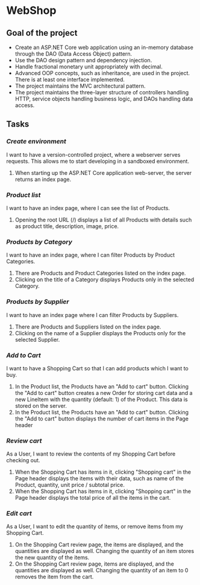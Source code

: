 # WebShop

## Goal of the project

* Create an ASP.NET Core web application using an in-memory database through the DAO (Data Access Object) pattern.
* Use the DAO design pattern and dependency injection.
* Handle fractional monetary unit appropriately with decimal.
* Advanced OOP concepts, such as inheritance, are used in the project. There is at least one interface implemented.
* The project maintains the MVC architectural pattern.
* The project maintains the three-layer structure of controllers handling HTTP, service objects handling business logic, and DAOs handling data access.

## Tasks

### *Create environment*

I want to have a version-controlled project, where a webserver serves requests. This allows me to start developing in a sandboxed environment.

1. When starting up the ASP.NET Core application web-server, the server returns an index page.

### *Product list*

I want to have an index page, where I can see the list of Products.

1. Opening the root URL (/) displays a list of all Products with details such as product title, description, image, price.

### *Products by Category*

I want to have an index page, where I can filter Products by Product Categories.

1. There are Products and Product Categories listed on the index page.
2. Clicking on the title of a Category displays Products only in the selected Category.

### *Products by Supplier*

I want to have an index page where I can filter Products by Suppliers.

1. There are Products and Suppliers listed on the index page.
2. Clicking on the name of a Supplier displays the Products only for the selected Supplier.

### *Add to Cart*

I want to have a Shopping Cart so that I can add products which I want to buy.

1. In the Product list, the Products have an "Add to cart" button. Clicking the "Add to cart" button creates a new Order for storing cart data and a new LineItem with the quantity (default: 1) of the Product. This data is stored on the server.
2. In the Product list, the Products have an "Add to cart" button. Clicking the "Add to cart" button displays the number of cart items in the Page header

### *Review cart*

As a User, I want to review the contents of my Shopping Cart before checking out.

1. When the Shopping Cart has items in it, clicking "Shopping cart" in the Page header displays the items with their data, such as name of the Product, quantity, unit price / subtotal price.
2. When the Shopping Cart has items in it, clicking "Shopping cart" in the Page header displays the total price of all the items in the cart.

### *Edit cart*

As a User, I want to edit the quantity of items, or remove items from my Shopping Cart.

1. On the Shopping Cart review page, the items are displayed, and the quantities are displayed as well. Changing the quantity of an item stores the new quantity of the items.
2. On the Shopping Cart review page, items are displayed, and the quantities are displayed as well. Changing the quantity of an item to 0 removes the item from the cart.